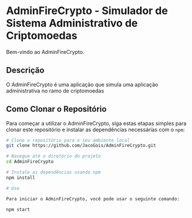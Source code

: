 # AdminFireCrypto - Simulador de Sistema Administrativo de Criptomoedas

Bem-vindo ao AdminFireCrypto.

## Descrição

O AdminFireCrypto é uma aplicação que simula uma aplicação administrativa no ramo de criptomoedas

## Como Clonar o Repositório

Para começar a utilizar o AdminFireCrypto, siga estas etapas simples para clonar este repositório e instalar as dependências necessárias com o `npm`:

```bash
# Clone o repositório para o seu ambiente local
git clone https://github.com/JacoGois/AdminFireCrypto.git

# Navegue até o diretório do projeto
cd AdminFireCrypto

# Instale as dependências usando npm
npm install

# Uso

Para iniciar o AdminFireCrypto, você pode usar o seguinte comando:

npm start
